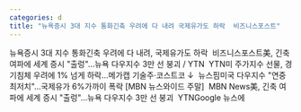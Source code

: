 ```yaml
---
categories: d
title: "뉴욕증시 3대 지수 통화긴축 우려에 다 내려 국제유가도 하락  비즈니스포스트"
---
```

뉴욕증시 3대 지수 통화긴축 우려에 다 내려, 국제유가도 하락&nbsp;&nbsp;비즈니스포스트美, 긴축 여파에 세계 증시 "출렁"...뉴욕 다우지수 3만 선 붕괴 / YTN&nbsp;&nbsp;YTN미 주가지수 선물, 경기침체 우려에 1% 넘게 하락...메가캡 기술주·코스트코 ↓&nbsp;&nbsp;뉴스핌미국 다우지수 "연중 최저치"…국제유가 6%가까이 폭락 [MBN 뉴스와이드 주말]&nbsp;&nbsp;MBN News美, 긴축 여파에 세계 증시 "출렁"...뉴욕 다우지수 3만 선 붕괴&nbsp;&nbsp;YTNGoogle 뉴스에